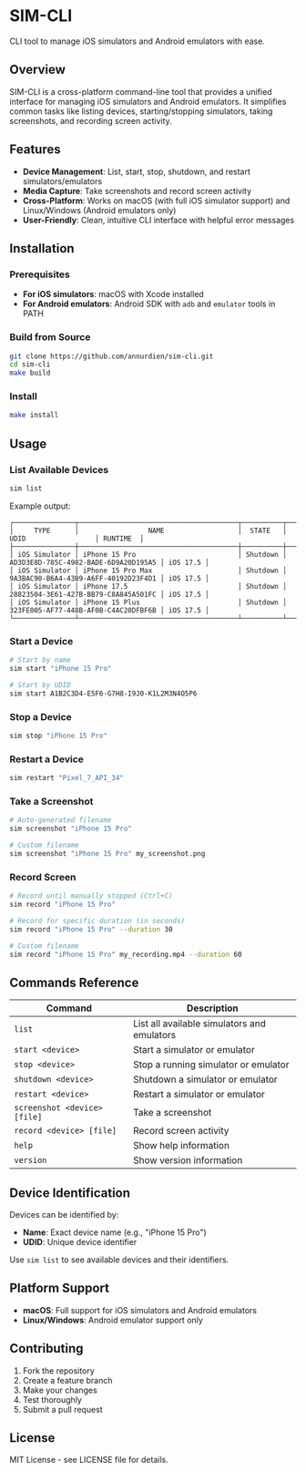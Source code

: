 # SIM-CLI

CLI tool to manage iOS simulators and Android emulators with ease.

## Overview

SIM-CLI is a cross-platform command-line tool that provides a unified interface for managing iOS simulators and Android emulators. It simplifies common tasks like listing devices, starting/stopping simulators, taking screenshots, and recording screen activity.

## Features

- **Device Management**: List, start, stop, shutdown, and restart simulators/emulators
- **Media Capture**: Take screenshots and record screen activity
- **Cross-Platform**: Works on macOS (with full iOS simulator support) and Linux/Windows (Android emulators only)
- **User-Friendly**: Clean, intuitive CLI interface with helpful error messages

## Installation

### Prerequisites

- **For iOS simulators**: macOS with Xcode installed
- **For Android emulators**: Android SDK with `adb` and `emulator` tools in PATH

### Build from Source

```bash
git clone https://github.com/annurdien/sim-cli.git
cd sim-cli
make build
```

### Install
```bash
make install
```

## Usage

### List Available Devices

```bash
sim list
```

Example output:
```
┌───────────────┬───────────────────────────────────────┬──────────┬──────────────────────────────────────┬──────────┐
│     TYPE      │                 NAME                  │  STATE   │                 UDID                 │ RUNTIME  │
├───────────────┼───────────────────────────────────────┼──────────┼──────────────────────────────────────┼──────────┤
│ iOS Simulator │ iPhone 15 Pro                         │ Shutdown │ AD3D3E8D-785C-4982-BADE-6D9A20D195A5 │ iOS 17.5 │
│ iOS Simulator │ iPhone 15 Pro Max                     │ Shutdown │ 9A3BAC90-B6A4-43B9-A6FF-40192D23F4D1 │ iOS 17.5 │
│ iOS Simulator │ iPhone 17.5                           │ Shutdown │ 28823504-3E61-427B-BB79-C8A845A501FC │ iOS 17.5 │
│ iOS Simulator │ iPhone 15 Plus                        │ Shutdown │ 323FE005-AF77-448B-AF0B-C4AC20DFBF6B │ iOS 17.5 │
└───────────────┴───────────────────────────────────────┴──────────┴──────────────────────────────────────┴──────────┘
```

### Start a Device

```bash
# Start by name
sim start "iPhone 15 Pro"

# Start by UDID
sim start A1B2C3D4-E5F6-G7H8-I9J0-K1L2M3N4O5P6
```

### Stop a Device

```bash
sim stop "iPhone 15 Pro"
```

### Restart a Device

```bash
sim restart "Pixel_7_API_34"
```

### Take a Screenshot

```bash
# Auto-generated filename
sim screenshot "iPhone 15 Pro"

# Custom filename
sim screenshot "iPhone 15 Pro" my_screenshot.png
```

### Record Screen

```bash
# Record until manually stopped (Ctrl+C)
sim record "iPhone 15 Pro"

# Record for specific duration (in seconds)
sim record "iPhone 15 Pro" --duration 30

# Custom filename
sim record "iPhone 15 Pro" my_recording.mp4 --duration 60
```

## Commands Reference

| Command | Description |
|---------|-------------|
| `list` | List all available simulators and emulators |
| `start <device>` | Start a simulator or emulator |
| `stop <device>` | Stop a running simulator or emulator |
| `shutdown <device>` | Shutdown a simulator or emulator |
| `restart <device>` | Restart a simulator or emulator |
| `screenshot <device> [file]` | Take a screenshot |
| `record <device> [file]` | Record screen activity |
| `help` | Show help information |
| `version` | Show version information |

## Device Identification

Devices can be identified by:
- **Name**: Exact device name (e.g., "iPhone 15 Pro")
- **UDID**: Unique device identifier

Use `sim list` to see available devices and their identifiers.

## Platform Support

- **macOS**: Full support for iOS simulators and Android emulators
- **Linux/Windows**: Android emulator support only

## Contributing

1. Fork the repository
2. Create a feature branch
3. Make your changes
4. Test thoroughly
5. Submit a pull request

## License

MIT License - see LICENSE file for details.
